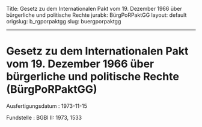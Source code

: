 Title: Gesetz zu dem Internationalen Pakt vom 19. Dezember 1966 über bürgerliche und
  politische Rechte
jurabk: BürgPoRPaktGG
layout: default
origslug: b_rgporpaktgg
slug: buergporpaktgg

---

# Gesetz zu dem Internationalen Pakt vom 19. Dezember 1966 über bürgerliche und politische Rechte (BürgPoRPaktGG)

Ausfertigungsdatum
:   1973-11-15

Fundstelle
:   BGBl II: 1973, 1533

